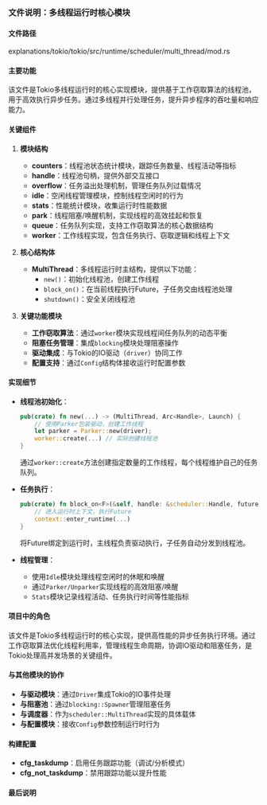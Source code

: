 ### 文件说明：多线程运行时核心模块

#### 文件路径
explanations/tokio/tokio/src/runtime/scheduler/multi_thread/mod.rs

#### 主要功能
该文件是Tokio多线程运行时的核心实现模块，提供基于工作窃取算法的线程池，用于高效执行异步任务。通过多线程并行处理任务，提升异步程序的吞吐量和响应能力。

#### 关键组件
1. **模块结构**
   - **counters**：线程池状态统计模块，跟踪任务数量、线程活动等指标
   - **handle**：线程池句柄，提供外部交互接口
   - **overflow**：任务溢出处理机制，管理任务队列过载情况
   - **idle**：空闲线程管理模块，控制线程空闲时的行为
   - **stats**：性能统计模块，收集运行时性能数据
   - **park**：线程阻塞/唤醒机制，实现线程的高效挂起和恢复
   - **queue**：任务队列实现，支持工作窃取算法的核心数据结构
   - **worker**：工作线程实现，包含任务执行、窃取逻辑和线程上下文

2. **核心结构体**
   - **MultiThread**：多线程运行时主结构，提供以下功能：
     - `new()`：初始化线程池，创建工作线程
     - `block_on()`：在当前线程执行Future，子任务交由线程池处理
     - `shutdown()`：安全关闭线程池

3. **关键功能模块**
   - **工作窃取算法**：通过`worker`模块实现线程间任务队列的动态平衡
   - **阻塞任务管理**：集成`blocking`模块处理阻塞操作
   - **驱动集成**：与Tokio的IO驱动（`driver`）协同工作
   - **配置支持**：通过`Config`结构体接收运行时配置参数

#### 实现细节
- **线程池初始化**：
  ```rust
  pub(crate) fn new(...) -> (MultiThread, Arc<Handle>, Launch) {
      // 使用Parker包装驱动，创建工作线程
      let parker = Parker::new(driver);
      worker::create(...) // 实际创建线程池
  }
  ```
  通过`worker::create`方法创建指定数量的工作线程，每个线程维护自己的任务队列。

- **任务执行**：
  ```rust
  pub(crate) fn block_on<F>(&self, handle: &scheduler::Handle, future: F) -> F::Output {
      // 进入运行时上下文，执行Future
      context::enter_runtime(...) 
  }
  ```
  将Future绑定到运行时，主线程负责驱动执行，子任务自动分发到线程池。

- **线程管理**：
  - 使用`Idle`模块处理线程空闲时的休眠和唤醒
  - 通过`Parker/Unparker`实现线程的高效阻塞/唤醒
  - `Stats`模块记录线程活动、任务执行时间等性能指标

#### 项目中的角色
该文件是Tokio多线程运行时的核心实现，提供高性能的异步任务执行环境。通过工作窃取算法优化线程利用率，管理线程生命周期，协调IO驱动和阻塞任务，是Tokio处理高并发场景的关键组件。

#### 与其他模块的协作
- **与驱动模块**：通过`Driver`集成Tokio的IO事件处理
- **与阻塞池**：通过`blocking::Spawner`管理阻塞任务
- **与调度器**：作为`scheduler::MultiThread`实现的具体载体
- **与配置模块**：接收`Config`参数控制运行时行为

#### 构建配置
- **cfg_taskdump**：启用任务跟踪功能（调试/分析模式）
- **cfg_not_taskdump**：禁用跟踪功能以提升性能

#### 最后说明